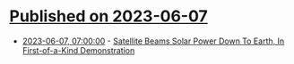 # [Published on 2023-06-07](index.md)

* [2023-06-07, 07:00:00](https://science.slashdot.org/story/23/06/07/0542233/satellite-beams-solar-power-down-to-earth-in-first-of-a-kind-demonstration?utm_source=rss1.0mainlinkanon&utm_medium=feed) - [Satellite Beams Solar Power Down To Earth, In First-of-a-Kind Demonstration](https://science.slashdot.org/story/23/06/07/0542233/satellite-beams-solar-power-down-to-earth-in-first-of-a-kind-demonstration?utm_source=rss1.0mainlinkanon&utm_medium=feed)
